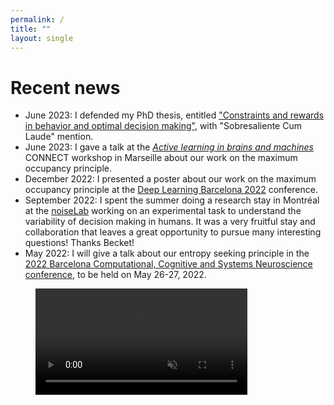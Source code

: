 ```yaml
---
permalink: /
title: ""
layout: single
---
```


# Recent news
- June 2023: I defended my PhD thesis, entitled ["Constraints and rewards in behavior and optimal decision making"](https://www.tdx.cat/handle/10803/688642#page=1), with "Sobresaliente Cum Laude" mention.
- June 2023: I gave a talk at the [*Active learning in brains and machines*](https://conect-int.github.io/talk/2023-06-12-conect-workshop-on-learning/) CONNECT workshop in Marseille about our work on the maximum occupancy principle. 
- December 2022: I presented a poster about our work on the maximum occupancy principle at the [Deep Learning Barcelona 2022](https://sites.google.com/view/dlbcn2022/home?authuser=0) conference.
- September 2022: I spent the summer doing a research stay in Montréal at the [noiseLab](https://ebitzlab.com) working on an experimental task to understand the variability of decision making in humans. It was a very fruitful stay and collaboration that leaves a great opportunity to pursue many interesting questions! Thanks Becket!
- May 2022: I will give a talk about our entropy seeking principle in the [2022 Barcelona Computational, Cognitive and Systems Neuroscience conference](https://www.crm.cat/barccsyn-2022/), to be held on May 26-27, 2022.

<figure class="video_container">
<video width="80%" preload autoplay loop muted>
  <source src="/assets/animations/cartpole_h_agent.mp4" type="video/mp4" />
  <img src="cartpole_h_agent.gif">
</video>
</figure>